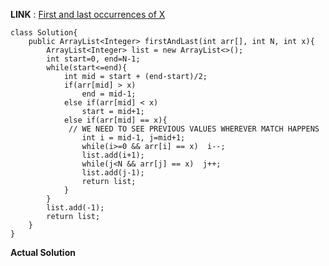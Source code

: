 **LINK** : [First and last occurrences of X](https://practice.geeksforgeeks.org/problems/first-and-last-occurrences-of-x2041/1/)

```
class Solution{
    public ArrayList<Integer> firstAndLast(int arr[], int N, int x){
        ArrayList<Integer> list = new ArrayList<>();
        int start=0, end=N-1;
        while(start<=end){
            int mid = start + (end-start)/2;
            if(arr[mid] > x)
                end = mid-1;
            else if(arr[mid] < x)
                start = mid+1;
            else if(arr[mid] == x){
             // WE NEED TO SEE PREVIOUS VALUES WHEREVER MATCH HAPPENS
                int i = mid-1, j=mid+1;
                while(i>=0 && arr[i] == x)  i--;
                list.add(i+1);
                while(j<N && arr[j] == x)  j++;
                list.add(j-1);
                return list;
            }
        }
        list.add(-1);
        return list;
    }
}
```



**Actual Solution**
```
```
